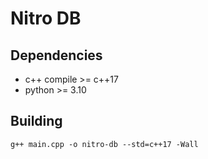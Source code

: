 # Nitro DB

## Dependencies

- c++ compile >= c++17
- python >= 3.10

## Building

```
g++ main.cpp -o nitro-db --std=c++17 -Wall
```

